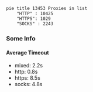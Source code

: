 
```mermaid
pie title 13453 Proxies in list
    "HTTP" : 10425
    "HTTPS": 1029
    "SOCKS" : 2243
```

### Some Info
#### Average Timeout

- mixed: 2.2s
- http: 0.8s
- https: 8.5s
- socks: 4.8s